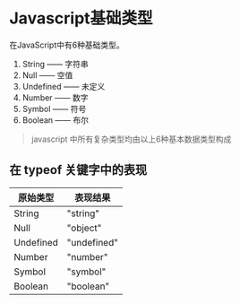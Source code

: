 # Javascript基础类型
在JavaScript中有6种基础类型。
1. String —— 字符串
2. Null —— 空值
3. Undefined —— 未定义
4. Number —— 数字
5. Symbol —— 符号
6. Boolean —— 布尔

> javascript 中所有复杂类型均由以上6种基本数据类型构成

## 在 typeof 关键字中的表现
|原始类型|表现结果|
|---|---|
|String|"string"|
|Null|"object"|
|Undefined|"undefined"|
|Number|"number"|
|Symbol|"symbol"|
|Boolean|"boolean"|